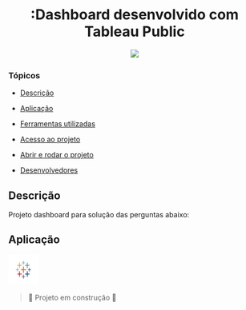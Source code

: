 <h1 align="center">:Dashboard  desenvolvido com Tableau Public</h1>

<p align="center">
<img src="http://img.shields.io/static/v1?label=STATUS&message=EM%20DESENVOLVIMENTO&color=GREEN&style=for-the-badge"/>
</p>

### Tópicos 

- [Descrição](#descrição)

- [Aplicação](#aplicação)

- [Ferramentas utilizadas](#ferramentas-utilizadas)

- [Acesso ao projeto](#acesso-ao-projeto)

- [Abrir e rodar o projeto](#abrir-e-rodar-o-projeto)

- [Desenvolvedores](#desenvolvedores)

##  Descrição 

<p align="justify">
Projeto dashboard para solução das perguntas abaixo:
</p>



## Aplicação
<a href="https://www.tableau.com/pt-br/products/public" target="_blank"> <img src="https://github.com/Reginaldo-projects/Dash_Tableau/blob/main/img/tableau.svg" alt="java" width="60" height="60"/> </a> 




> :construction: Projeto em construção :construction:

 

